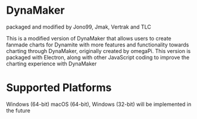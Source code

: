 # DynaMaker
packaged and modified by Jono99, Jmak, Vertrak and TLC

This is a modified version of DynaMaker that allows users to create fanmade charts for Dynamite with more features and functionality towards charting through DynaMaker, originally created by omegaPi. 
This version is packaged with Electron, along with other JavaScript coding to improve the charting experience with DynaMaker

# Supported Platforms
Windows (64-bit)
macOS (64-bit), Windows (32-bit) will be implemented in the future